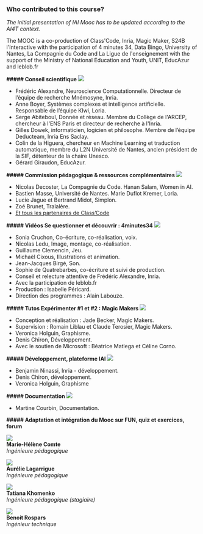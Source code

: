 ### Who contributed to this course?

_The initial presentation of IAI Mooc has to be updated according to the AI4T context._

The MOOC is a co-production of Class'Code, Inria, Magic Maker, S24B l'Interactive with the participation of 4 minutes 34, Data Bingo, University of Nantes, La Compagnie du Code and La Ligue de l'enseignement with the support of the Ministry of National Education and Youth, UNIT, EducAzur and leblob.fr


**##### Conseil scientifique ![](/static/arrow-down-circle.svg)**

*   Frédéric Alexandre, Neuroscience Computationnelle. Directeur de l’équipe de recherche Mnémosyne, Inria.
*   Anne Boyer, Systèmes complexes et intelligence artificielle. Responsable de l’équipe KIwi, Loria.
*   Serge Abiteboul, Donnée et réseau. Membre du Collège de l'ARCEP, chercheur à l'ENS Paris et directeur de recherche à l'Inria.
*   Gilles Dowek, informaticien, logicien et philosophe. Membre de l’équipe Deducteam, Inria Ens Saclay.
*   Colin de la Higuera, chercheur en Machine Learning et traduction automatique, membre du L2N Université de Nantes, ancien président de la SIF, détenteur de la chaire Unesco.
*   Gérard Giraudon, EducAzur.

**##### Commission pédagogique & ressources complémentaires ![](/static/arrow-down-circle.svg)**

*   Nicolas Decoster, La Compagnie du Code. Hanan Salam, Women in AI.
*   Bastien Masse, Université de Nantes. Marie Duflot Kremer, Loria.
*   Lucie Jague et Bertrand Midot, Simplon.
*   Zoé Brunet, Tralalère.
*   [Et tous les partenaires de Class’Code](https://pixees.fr/classcode-v2/?structureSearch=true#mapWidget)

**##### Vidéos Se questionner et découvrir : 4minutes34 ![](/static/arrow-down-circle.svg)**

*   Sonia Cruchon, Co-écriture, co-réalisation, voix.
*   Nicolas Ledu, Image, montage, co-réalisation.
*   Guillaume Clemencin, Jeu.
*   Michaël Cixous, Illustrations et animation.
*   Jean-Jacques Birgé, Son.
*   Sophie de Quatrebarbes, co-écriture et suivi de production.
*   Conseil et relecture attentive de Frédéric Alexandre, Inria.
*   Avec la participation de leblob.fr
*   Production : Isabelle Péricard.
*   Direction des programmes : Alain Labouze.

**##### Tutos Expérimenter #1 et #2 : Magic Makers ![](/static/arrow-down-circle.svg)**

*   Conception et réalisation : Jade Becker, Magic Makers.
*   Supervision : Romain Liblau et Claude Terosier, Magic Makers.
*   Veronica Holguin, Graphisme.
*   Denis Chiron, Développement.
*   Avec le soutien de Microsoft : Béatrice Matlega et Céline Corno.

**##### Développement, plateforme IAI ![](/static/arrow-down-circle.svg)**

*   Benjamin Ninassi, Inria - développement.
*   Denis Chiron, développement.
*   Veronica Holguin, Graphisme

**##### Documentation ![](/static/arrow-down-circle.svg)**

*   Martine Courbin, Documentation.

**##### Adaptation et intégration du Mooc sur FUN, quiz et exercices, forum**

![](/static/MHComte.jpg)  
**Marie-Hélène Comte**  
_Ingénieure pédagogique_  

![](/static/ALagarrigue2.png)  
**Aurélie Lagarrigue**  
_Ingénieure pédagogique_  

![](/static/photo-Khomenko.png)  
**Tatiana Khomenko**  
_Ingénieure pédagogique (stagiaire)_  

![](/static/Benoit-rond.jpg)  
**Benoit Rospars**  
_Ingénieur technique_  
